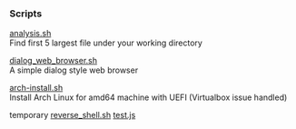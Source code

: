 ### Scripts  
[analysis.sh](scripts/analysis.sh)  
Find first 5 largest file under your working directory  

[dialog_web_browser.sh](scripts/dialog_web_browser.sh)  
A simple dialog style web browser  

[arch-install.sh](scripts/arch-install.sh)  
Install Arch Linux for amd64 machine with UEFI (Virtualbox issue handled)  

temporary
[reverse_shell.sh](scripts/reverse_shell.sh)
[test.js](scripts/test.js)
